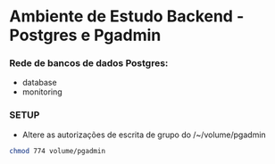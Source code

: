 
# Ambiente de Estudo Backend - Postgres e Pgadmin

### Rede de bancos de dados Postgres: 
- database
- monitoring

### SETUP
- Altere as autorizações de escrita de grupo do /~/volume/pgadmin
```bash
chmod 774 volume/pgadmin
```

